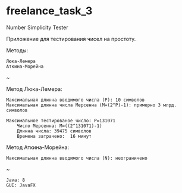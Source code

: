 # freelance_task_3
Number Simplicity Tester

Приложение для тестирования чисел на простоту.

Методы:

    Люка-Лемера
    Аткина-Морейна
~   

Метод Люка-Лемера:

    Максимальная длинна вводимого числа (P): 10 символов
    Максимальная длинна числа Мерсенна (M=(2^P)-1): примерно 3 млрд. символов
    
    Максимальное тестированое число: P=131071
        Число Мерсенна: M=((2^131071)-1)
        Длинна числа: 39475 символов
        Времена затрачено:  16 минут
    
Метод Аткина-Морейна:

    Максимальная длинна вводимого числа (N): неограничено
~

    Java: 8
    GUI: JavaFX
